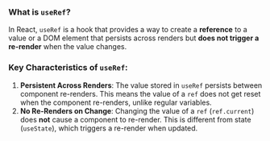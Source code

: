 ### What is `useRef`?

In React, `useRef` is a hook that provides a way to create a **reference** to a value or a DOM element that persists across renders but **does not trigger a re-render** when the value changes.

### Key Characteristics of `useRef`:

1. **Persistent Across Renders**: The value stored in `useRef` persists between component re-renders. This means the value of a `ref` does not get reset when the component re-renders, unlike regular variables.
2. **No Re-Renders on Change**: Changing the value of a `ref` (`ref.current`) does **not** cause a component to re-render. This is different from state (`useState`), which triggers a re-render when updated.